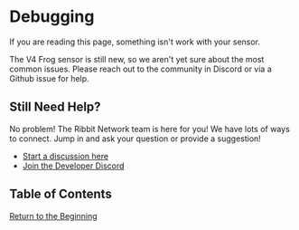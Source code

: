 # Debugging

If you are reading this page, something isn't work with your sensor.

The V4 Frog sensor is still new, so we aren't yet sure about the most common issues. Please reach out to the community in Discord or via a Github issue for help.

## Still Need Help?

No problem! The Ribbit Network team is here for you! We have lots of ways to connect. Jump in and ask your question or provide a suggestion!

* [Start a discussion here](https://github.com/Ribbit-Network/ribbit-network-frog-sensor/discussions/new)
* [Join the Developer Discord](https://discord.gg/vq8PkDb2TC)

## Table of Contents

[Return to the Beginning](../index.md)
